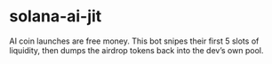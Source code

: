 # solana-ai-jit
AI coin launches are free money. This bot snipes their first 5 slots of liquidity, then dumps the airdrop tokens back into the dev’s own pool.

